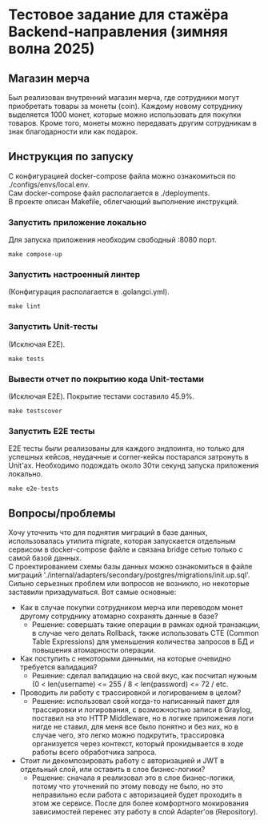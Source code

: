 # **Тестовое задание для стажёра Backend-направления (зимняя волна 2025)**

## Магазин мерча

Был реализован внутренний магазин мерча, где сотрудники могут приобретать товары за монеты (coin). Каждому новому сотруднику выделяется 1000 монет, которые можно использовать для покупки товаров. Кроме того, монеты можно передавать другим сотрудникам в знак благодарности или как подарок.

## Инструкция по запуску
С конфигурацией docker-compose файла можно ознакомиться по ./configs/envs/local.env.  
Сам docker-compose файл располагается в ./deployments.  
В проекте описан Makefile, облегчающий выполнение инструкций.

### Запустить приложение локально ###
Для запуска приложения необходим свободный :8080 порт.
```
make compose-up
```

### Запустить настроенный линтер ###
(Конфигурация располагается в .golangci.yml).
```
make lint
```

### Запустить Unit-тесты ###
(Исключая E2E).
```
make tests
```

### Вывести отчет по покрытию кода Unit-тестами ###
(Исключая E2E). Покрытие тестами составило 45.9%.
```
make testscover
```

### Запустить E2E тесты ###
E2E тесты были реализованы для каждого эндпоинта, но только для успешных кейсов, неудачные и corner-кейсы постарался затронуть в Unit'ах. Необходимо подождать около 30ти секунд запуска приложения локально.
```
make e2e-tests
```

## Вопросы/проблемы ##
Хочу уточнить что для поднятия миграций в базе данных, использовалась утилита migrate, которая запускается отдельным сервисом в docker-compose файле и связана bridge сетью только с самой базой данных.  
С проектированием схемы базы данных можно ознакомиться в файле миграций
'./internal/adapters/secondary/postgres/migrations/init.up.sql'.  
Сильно серьезных проблем или вопросов не возникло, но некоторые заставили призадуматься. Вот самые основные:
- Как в случае покупки сотрудником мерча или переводом монет другому сотруднику атомарно сохранять данные в базе?
  - Решение: совершать такие операции в рамках одной транзакции, в случае чего делать Rollback, также использовать CTE (Common Table Expressions) для уменьшения количества запросов в БД и повышения атомарности операции.
- Как поступить с некоторыми данными, на которые очевидно требуется валидация?
  - Решение: сделал валидацию на свой вкус, как посчитал нужным (0 < len(username) <= 255 / 8 < len(password) <= 72 / etc.
- Проводить ли работу с трассировкой и логированием в целом?
  - Решение: использовал свой когда-то написанный пакет для трассировки и логирования, с возможностью записи в Graylog, поставил на это HTTP Middleware, но в логике приложения логи нигде не ставил, для меня все было понятно и без них, но в случае чего, это легко можно подкрутить, трассировка организуется через контекст, который прокидывается в ходе работы всего обработчика запроса.
- Стоит ли декомпозировать работу с авторизацией и JWT в отдельный слой, или оставить в слое бизнес-логики?
  - Решение: сначала я реализовал это в слое бизнес-логики, потому что уточнений по этому поводу не было, но это неправильно если работа с авторизацией будет проходить в этом же сервисе. После для более комфортного мокирования зависимостей перенес эту работу в слой Adapter'ов (Repository).